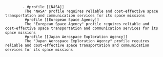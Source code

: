 			- #profile [[NASA]]
			 The "NASA" profile requires reliable and cost-effective space transportation and communication services for its space missions
			 #profile [[European Space Agency]]
			 The "European Space Agency" profile requires reliable and cost-effective space transportation and communication services for its space missions
			 #profile [[Japan Aerospace Exploration Agency]]
			 The "Japan Aerospace Exploration Agency" profile requires reliable and cost-effective space transportation and communication services for its space missions



